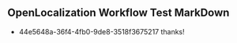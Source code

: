 ## OpenLocalization Workflow Test MarkDown
* 44e5648a-36f4-4fb0-9de8-3518f3675217 
thanks!<!--HONumber=Mar16_HO2-->
